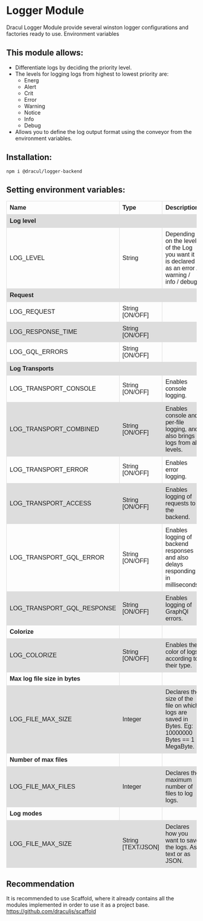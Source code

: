 # Logger Module

Dracul Logger Module provide several winston logger configurations and factories ready to use.
Environment variables 

## This module allows:

- Differentiate logs by deciding the priority level.
- The levels for logging logs from highest to lowest priority are:
  - Energ
  - Alert
  - Crit
  - Error 
  - Warning
  - Notice
  - Info
  - Debug
- Allows you to define the log output format using the conveyor from the environment variables.

## Installation:
```
npm i @dracul/logger-backend
```
## Setting environment variables:

<style>
table {
  font-family: arial, sans-serif;
  border-collapse: collapse;
  width: 100%;
}

td, th {
  border: 1px solid #dddddd;
  text-align: left;
  padding: 8px;
}

tr:nth-child(even) {
  background-color: #dddddd;
}
</style>
<table>
  <tr>
    <th>Name</th>
    <th>Type</th>
    <th>Description</th>
  </tr>
  <tr>
    <th>Log level</th>
    <th></th>
    <th></th>
  </tr>
  <tr>
    <td>LOG_LEVEL</td>
    <td>String</td>
    <td>Depending on the level of the Log you want it is declared as an error / warning / info / debug.</td>
  </tr>
  <tr>
    <th>Request</th>
    <th></th>
    <th></th>
  </tr>
  <tr>
    <td>LOG_REQUEST</td>
    <td>String [ON/OFF]</td>
    <td></td>
  </tr>
  <tr>
    <td>LOG_RESPONSE_TIME</td>
    <td>String [ON/OFF]</td>
    <td></td>
  </tr>
  <tr>
    <td>LOG_GQL_ERRORS</td>
    <td>String [ON/OFF]</td>
    <td></td>
  </tr>
  <tr>
    <th>Log Transports</th>
    <th></th>
    <th></th>
  </tr>
  <tr>
    <td>LOG_TRANSPORT_CONSOLE</td>
    <td>String [ON/OFF]</td>
    <td>Enables console logging.</td>
  </tr>
  <tr>
    <td>LOG_TRANSPORT_COMBINED</td>
    <td>String [ON/OFF]</td>
    <td>Enables console and per-file logging, and also brings logs from all levels.</td>
  </tr>
  <tr>
    <td>LOG_TRANSPORT_ERROR</td>
    <td>String [ON/OFF]</td>
    <td>Enables error logging.</td>
  </tr>
  <tr>
    <td>LOG_TRANSPORT_ACCESS</td>
    <td>String [ON/OFF]</td>
    <td>Enables logging of requests to the backend.</td>
  </tr>
  <tr>
    <td>LOG_TRANSPORT_GQL_ERROR</td>
    <td>String [ON/OFF]</td>
    <td>Enables logging of backend responses and also delays responding in milliseconds.</td>
  </tr>
  <tr>
    <td>LOG_TRANSPORT_GQL_RESPONSE</td>
    <td>String [ON/OFF]</td>
    <td>Enables logging of GraphQl errors.</td>
  </tr>
  <tr>
    <th>Colorize</th>
    <th></th>
    <th></th>
  </tr>
  <tr>
    <td>LOG_COLORIZE</td>
    <td>String [ON/OFF]</td>
    <td>Enables the color of logs according to their type.</td>
  </tr>
  <tr>
    <th>Max log file size in bytes</th>
    <th></th>
    <th></th>
  </tr>
  <tr>
    <td>LOG_FILE_MAX_SIZE</td>
    <td>Integer</td>
    <td>Declares the size of the file on which logs are saved in Bytes. Eg: 10000000 Bytes == 1 MegaByte.</td>
  <tr>
    <th>Number of max files</th>
    <th></th>
    <th></th>
  </tr>
  <tr>
    <td>LOG_FILE_MAX_FILES</td>
    <td>Integer</td>
    <td>Declares the maximum number of files to log logs.</td>
  </tr>
  <tr>
    <th>Log modes</th>
    <th></th>
    <th></th>
  </tr>
  <tr>
    <td>LOG_FILE_MAX_SIZE</td>
    <td>String [TEXT/JSON]</td>
    <td>Declares how you want to save the logs. As text or as JSON.</td>
  </tr>
</table>

## Recommendation
It is recommended to use Scaffold, where it already contains all the modules implemented in order to use it as a project base.
https://github.com/draculjs/scaffold

